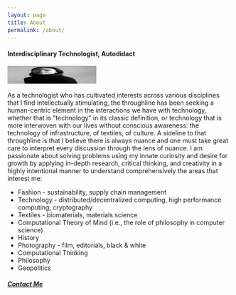 ```yaml
---
layout: page
title: About
permalink: /about/
---
```


<h4>Interdisciplinary Technologist, Autodidact</h4>
<img src="/assets/images/9.jpg" alt="headshot" width="200" height="40"/>
<p>As a technologist who has cultivated interests across various disciplines that I find intellectually stimulating, the throughline has been seeking a human-centric element in the interactions we have with technology, whether that is "technology" in its classic definition, or technology that is more interwoven with our lives without conscious awareness: the technology of infrastructure, of textiles, of culture. A sideline to that throughline is that I believe there is always nuance and one must take great care to interpret every discussion through the lens of nuance. I am passionate about solving problems using my innate curiosity and desire for growth by applying in-depth research, critical thinking, and creativity in a highly intentional manner to understand comprehensively the areas that interest me:</p>

<ul>
    <li>Fashion - sustainability, supply chain management</li>
    <li>Technology - distributed/decentralized computing, high performance computing, cryptography</li>
    <li>Textiles - biomaterials, materials science</li>
    <li>Computational Theory of Mind (i.e., the role of philosophy in computer science)</li>
    <li>History</li>
    <li>Photography - film, editorials, black & white</li>
    <li>Computational Thinking</li>
    <li>Philosophy</li>
    <li>Geopolitics</li>
</ul>

<h5>
<a href="mailto: ipjessica9@gmail.com">Contact Me</a>
</h5>
